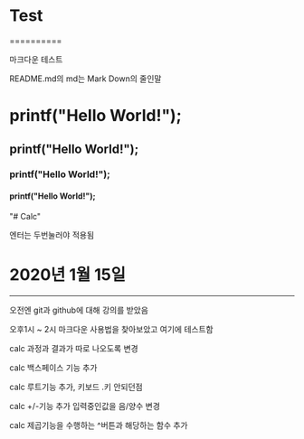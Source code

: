 # Test
==========

마크다운 테스트

README.md의 md는 Mark Down의 줄인말

# printf("Hello World!");


## printf("Hello World!");


### printf("Hello World!");


#### printf("Hello World!");


"# Calc" 

엔터는 두번눌러야 적용됨

# 2020년 1월 15일
--------------
오전엔 git과 github에 대해 강의를 받았음

오후1시 ~ 2시 마크다운 사용법을 찾아보았고 여기에 테스트함

calc 과정과 결과가 따로 나오도록 변경

calc 백스페이스 기능 추가

calc 루트기능 추가, 키보드 .키 안되던점 

calc +/-기능 추가 입력중인값을 음/양수 변경 

calc 제곱기능을 수행하는 ^버튼과 해당하는 함수 추가
